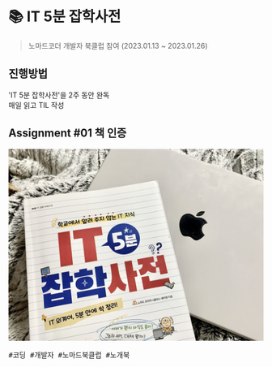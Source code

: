 # 📚 IT 5분 잡학사전
> 노마드코더 개발자 북클럽 참여 (2023.01.13 ~ 2023.01.26)

## 진행방법
'IT 5분 잡학사전'을 2주 동안 완독<br>
매일 읽고 TIL 작성 

## Assignment #01 책 인증
<img src="images/my-book.jpeg">
<pre>#코딩 #개발자 #노마드북클럽 #노개북</pre>
